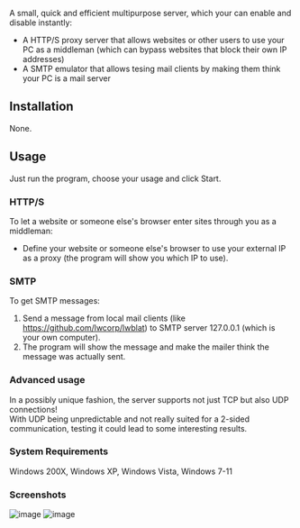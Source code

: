 A small, quick and efficient multipurpose server, which your can enable and disable instantly:
- A HTTP/S proxy server that allows websites or other users to use your PC as a middleman (which can bypass websites that block their own IP addresses)
- A SMTP emulator that allows tesing mail clients by making them think your PC is a mail server

## Installation
None.

## Usage
Just run the program, choose your usage and click Start.
### HTTP/S
To let a website or someone else's browser enter sites through you as a middleman:
* Define your website or someone else's browser to use your external IP as a proxy (the program will show you which IP to use).
### SMTP
To get SMTP messages:
1. Send a message from local mail clients (like https://github.com/lwcorp/lwblat) to SMTP server 127.0.0.1 (which is your own computer).
1. The program will show the message and make the mailer think the message was actually sent.
### Advanced usage
In a possibly unique fashion, the server supports not just TCP but also UDP connections!
<br />With UDP being unpredictable and not really suited for a 2-sided communication, testing it could lead to some interesting results.

### System Requirements
Windows 200X, Windows XP, Windows Vista, Windows 7-11

### Screenshots
![image](https://github.com/user-attachments/assets/fc9cf92c-dee7-422d-9f00-12d947aaf8d5)
![image](https://github.com/user-attachments/assets/5a6f1469-9fdd-4f46-8201-d75d13488d39)
